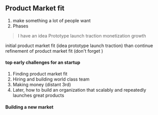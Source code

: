 ## Product Market fit

1. make something a lot of people want
2. Phases 
> I have an idea 
> Prototype
> launch
> traction
> monetization
> growth

initial product market fit (idea prototype launch traction)
than continue refinement of product market fit (don't forget )

#### top early challenges for an startup 
1. Finding product market fit
2. Hiring and building world class team
3. Making money (distant 3rd)
4. Later, how to build an organization that scalably and repeatedly launches great products 

#### Building a new market 
#### 